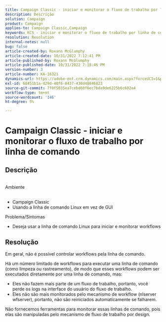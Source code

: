 ```yaml
---
title: Campaign Classic - iniciar e monitorar o fluxo de trabalho por linha de comando
description: Descrição
solution: Campaign
product: Campaign
applies-to: Campaign Classic,Campaign
keywords: KCS - iniciar e monitorar o fluxo de trabalho por linha de comando
resolution: Resolution
internal-notes: null
bug: false
article-created-by: Roxann McGlumphy
article-created-date: 10/31/2022 7:12:41 PM
article-published-by: Roxann McGlumphy
article-published-date: 10/31/2022 7:18:46 PM
version-number: 3
article-number: KA-16321
dynamics-url: https://adobe-ent.crm.dynamics.com/main.aspx?forceUCI=1&pagetype=entityrecord&etn=knowledgearticle&id=598f48f9-4f59-ed11-9561-6045bd006e5a
exl-id: 68451b1a-d29d-48f6-8437-438d48846823
source-git-commit: 7f0f5035ea7cebd60f6ec7bda9de6225b6c602a4
workflow-type: tm+mt
source-wordcount: '146'
ht-degree: 5%

---
```


# Campaign Classic - iniciar e monitorar o fluxo de trabalho por linha de comando

## Descrição

<br>Ambiente<br><br>
- Campaign Classic
- Usando a linha de comando Linux em vez de GUI

Problema/Sintomas
- Deseja usar a linha de comando Linux para iniciar e monitorar workflows



## Resolução


Em geral, não é possível controlar workflows pela linha de comando.

Há um número limitado de workflows para executar uma linha de comando (como limpeza ou rastreamento), de modo que esses workflows podem ser executados diretamente por uma linha de comando, mas:

- Eles não fazem mais parte de um fluxo de trabalho, portanto, você perde os logs na interface do usuário do fluxo de trabalho.
- Eles não são mais monitorados pelo mecanismo de workflow (nlserver wfserver), portanto, não são reiniciados automaticamente se falharem.


Não fornecemos ferramentas para monitorar essas linhas de comando, pois elas são manipuladas pelo mecanismo de fluxo de trabalho por design.
